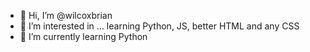 - 👋 Hi, I’m @wilcoxbrian
- 👀 I’m interested in ... learning Python, JS, better HTML and any CSS
- 🌱 I’m currently learning Python

<!---
wilcoxbrian/wilcoxbrian is a ✨ special ✨ repository because its `README.md` (this file) appears on your GitHub profile.
You can click the Preview link to take a look at your changes.
--->
